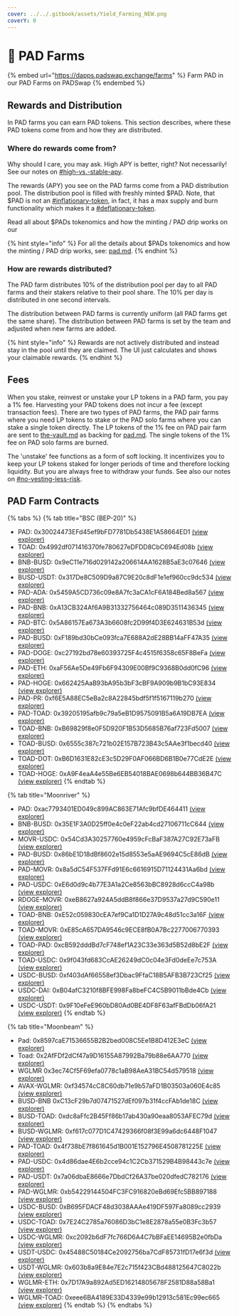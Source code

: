 ```yaml
---
cover: ../../.gitbook/assets/Yield_Farming_NEW.png
coverY: 0
---
```


# 🌱 PAD Farms

{% embed url="https://dapps.padswap.exchange/farms" %}
Farm PAD in our PAD Farms on PADSwap
{% endembed %}

## Rewards and Distribution

In PAD farms you can earn PAD tokens. This section describes, where these PAD tokens come from and how they are distributed.

### Where do rewards come from?

Why should I care, you may ask. High APY is better, right? Not necessarily! See our notes on [#high-vs.-stable-apy](./#high-vs.-stable-apy "mention").

The rewards (APY) you see on the PAD farms come from a PAD distribution pool. The distribution pool is filled with freshly minted $PAD. Note, that $PAD is not an [#inflationary-token](../../fundamentals/glossary.md#inflationary-token "mention"), in fact, it has a max supply and burn functionality which makes it a [#deflationary-token](../../fundamentals/glossary.md#deflationary-token "mention").

Read all about $PADs tokenomics and how the minting / PAD drip works on our

{% hint style="info" %}
For all the details about $PADs tokenomics and how the minting / PAD drip works, see: [pad.md](../../fundamentals/tokens/pad.md "mention").
{% endhint %}

### How are rewards distributed?

The PAD farm distributes 10% of the distribution pool per day to all PAD farms and their stakers relative to their pool share. The 10% per day is distributed in one second intervals.

The distribution between PAD farms is currently uniform (all PAD farms get the same share). The distribution between PAD farms is set by the team and adjusted when new farms are added.

{% hint style="info" %}
Rewards are not actively distributed and instead stay in the pool until they are claimed. The UI just calculates and shows your claimable rewards.
{% endhint %}

## Fees

When you stake, reinvest or unstake your LP tokens in a PAD farm, you pay a 1% fee. Harvesting your PAD tokens does not incur a fee (except transaction fees). There are two types of PAD farms, the PAD pair farms where you need LP tokens to stake or the PAD solo farms where you can stake a single token directly. The LP tokens of the 1% fee on PAD pair farm are sent to [the-vault.md](../../fundamentals/the-vault.md "mention") as backing for [pad.md](../../fundamentals/tokens/pad.md "mention"). The single tokens of the 1% fee on PAD solo farms are burned.

The 'unstake' fee functions as a form of soft locking. It incentivizes you to keep your LP tokens staked for longer periods of time and therefore locking liquidity. But you are always free to withdraw your funds. See also our notes on [#no-vesting-less-risk](./#no-vesting-less-risk "mention").

## PAD Farm Contracts

{% tabs %}
{% tab title="BSC (BEP-20)" %}
* PAD: 0x30024473EFd45ef9bFD7781Db5438E1A58664ED1 [(view explorer)](https://bscscan.com/address/0x30024473EFd45ef9bFD7781Db5438E1A58664ED1)
* TOAD: 0x4992df071416370fe780627eDFDD8CbC694Ed08b [(view explorer)](https://bscscan.com/address/0x4992df071416370fe780627eDFDD8CbC694Ed08b)
* BNB-BUSD:	0x9eC11e716d029142a206614AA1628B5aE3c07646 [(view explorer)](https://bscscan.com/address/0x9eC11e716d029142a206614AA1628B5aE3c07646)
* BUSD-USDT:	0x317De8C509D9a87C9E20c8dF1e1ef960cc9dc534 [(view explorer)](https://bscscan.com/address/0x317De8C509D9a87C9E20c8dF1e1ef960cc9dc534)
* PAD-ADA:	0x5459A5CD736c09e8A7fc3aCA1cF6A184Bed8a567 [(view explorer)](https://bscscan.com/address/0x5459A5CD736c09e8A7fc3aCA1cF6A184Bed8a567)
* PAD-BNB:	0xA13CB324Af6A9B31332756464c089D3511436345 [(view explorer)](https://bscscan.com/address/0xA13CB324Af6A9B31332756464c089D3511436345)
* PAD-BTC:	0x5A86157Ea673A3b6608fc2D99f4D3E624631B53d [(view explorer)](https://bscscan.com/address/0x5A86157Ea673A3b6608fc2D99f4D3E624631B53d)
* PAD-BUSD:	0xF189bd30bCe093fca7E688A2dE28BB14aFF47A35 [(view explorer)](https://bscscan.com/address/0xF189bd30bCe093fca7E688A2dE28BB14aFF47A35)
* PAD-DOGE:	0xc27192bd78e60393725F4c4515f6358c65F8BeFa [(view explorer)](https://bscscan.com/address/0xc27192bd78e60393725F4c4515f6358c65F8BeFa)
* PAD-ETH:	0xaF56Ae5De49Fb6F94309E00Bf9C9368B0dd0fC96 [(view explorer)](https://bscscan.com/address/0xaF56Ae5De49Fb6F94309E00Bf9C9368B0dd0fC96)
* PAD-HOGE:	0x662425AaB93bA95b3bF3cBF9A909b9B1bC93E834 [(view explorer)](https://bscscan.com/address/0x662425AaB93bA95b3bF3cBF9A909b9B1bC93E834)
* PAD-PR:	0xf6E5A88EC5eBa2c8A22845bdf5f1f5167119b270 [(view explorer)](https://bscscan.com/address/0xf6E5A88EC5eBa2c8A22845bdf5f1f5167119b270)
* PAD-TOAD:	0x39205195afb9c79a5eB1D9575091B5a6A19DB7EA [(view explorer)](https://bscscan.com/address/0x39205195afb9c79a5eB1D9575091B5a6A19DB7EA)
* TOAD-BNB:	0xB69829f8e0F5D920F1B53D5685B76af723Fd5007 [(view explorer)](https://bscscan.com/address/0xB69829f8e0F5D920F1B53D5685B76af723Fd5007)
* TOAD-BUSD:	0x6555c387c721b02E157B723B43c5AAe3f1becd40 [(view explorer)](https://bscscan.com/address/0x6555c387c721b02E157B723B43c5AAe3f1becd40)
* TOAD-DOT:	0xB6D1631E82cE3c5D29F0AF066BD6B1B0e77CdE2E [(view explorer)](https://bscscan.com/address/0xB6D1631E82cE3c5D29F0AF066BD6B1B0e77CdE2E)
* TOAD-HOGE:	0xA9F4eaA4e55Be6EB54018BAE0698b644BB36B47C [(view explorer)](https://bscscan.com/address/0xA9F4eaA4e55Be6EB54018BAE0698b644BB36B47C)
{% endtab %}

{% tab title="Moonriver" %}
* PAD: 0xac7793401ED049c899AC863E71Afc9bfDE464411 [(view explorer)](https://moonriver.moonscan.io/address/0xac7793401ED049c899AC863E71Afc9bfDE464411)
* BNB-BUSD: 0x35E1F3A0D25ff0e4c0eF22ab4cd27106711cC644 [(view explorer)](https://moonriver.moonscan.io/address/0x35E1F3A0D25ff0e4c0eF22ab4cd27106711cC644)
* MOVR-USDC: 0x54Cd3A30257760e4959cFcBaF387A27C92E73aFB [(view explorer)](https://moonriver.moonscan.io/address/0x54Cd3A30257760e4959cFcBaF387A27C92E73aFB)
* PAD-BUSD: 0x86bE1D18dBf8602e15d8553e5aAE9694C5cE86dB [(view explorer)](https://moonriver.moonscan.io/address/0x86bE1D18dBf8602e15d8553e5aAE9694C5cE86dB)
* PAD-MOVR: 0x8a5dC54F537FFd91E6c6616915D71124431Aa6bd [(view explorer)](https://moonriver.moonscan.io/address/0x8a5dC54F537FFd91E6c6616915D71124431Aa6bd)
* PAD-USDC: 0xE6d0d9c4b77E3A1a2Ce8563bBC8928d6ccC4a98b [(view explorer)](https://moonriver.moonscan.io/address/0xE6d0d9c4b77E3A1a2Ce8563bBC8928d6ccC4a98b)
* RDOGE-MOVR:	0xeB8627a924A5ddB8f866e37D9537a27d9C590e11 [(view explorer)](https://moonriver.moonscan.io/address/0xeB8627a924A5ddB8f866e37D9537a27d9C590e11)
* TOAD-BNB: 0xE52c059830cEA7ef9Ca1D1D27A9c48d51cc3a16F [(view explorer)](https://moonriver.moonscan.io/address/0xE52c059830cEA7ef9Ca1D1D27A9c48d51cc3a16F)
* TOAD-MOVR: 0xE85cA657DA9546c9ECE8fB0A7Bc2277006770393 [(view explorer)](https://moonriver.moonscan.io/address/0xE85cA657DA9546c9ECE8fB0A7Bc2277006770393)
* TOAD-PAD: 0xcB592dddBd7cF748ef1A23C33e363d5B52d8bE2F [(view explorer)](https://moonriver.moonscan.io/address/0xcB592dddBd7cF748ef1A23C33e363d5B52d8bE2F)
* TOAD-USDC: 0x9f043fd683CcAE26249dC0c04e3Fd0deEe7c753A [(view explorer)](https://moonriver.moonscan.io/address/0x9f043fd683CcAE26249dC0c04e3Fd0deEe7c753A)
* USDC-BUSD: 0xf403dAf66558ef3Dbac9FfaC18B5AFB3B723Cf25 [(view explorer)](https://moonriver.moonscan.io/address/0xf403dAf66558ef3Dbac9FfaC18B5AFB3B723Cf25)
* USDC-DAI: 0xB04afC3210f8BFE998Fa8beFC4C5B9011bBde4Cb [(view explorer)](https://moonriver.moonscan.io/address/0xB04afC3210f8BFE998Fa8beFC4C5B9011bBde4Cb)
* USDC-USDT: 0x9F10eFeE960bD80Ad0BE4DF8F63afFBdDb06fA21 [(view explorer)](https://moonriver.moonscan.io/address/0x9F10eFeE960bD80Ad0BE4DF8F63afFBdDb06fA21)
{% endtab %}

{% tab title="Moonbeam" %}
* Pad: 0x8597caE71536655B2B2bed008C5Ee1B8D412E3eC [(view explorer)](https://moonscan.io/address/0x8597caE71536655B2B2bed008C5Ee1B8D412E3eC)
* Toad: 0x2AfFDf2dCf47a9D16155A87992Ba79b88e6AA770 [(view explorer)](https://moonscan.io/address/0x2AfFDf2dCf47a9D16155A87992Ba79b88e6AA770)
* WGLMR 0x3ec74Cf5F69efa0778c1aB98AeA31BC54d579518 [(view explorer)](https://moonscan.io/address/0x3ec74Cf5F69efa0778c1aB98AeA31BC54d579518)
* AVAX-WGLMR: 0xf34574cC8C60db71e9b57aFD1B03503a060E4c85 [(view explorer)](https://moonscan.io/address/0xf34574cC8C60db71e9b57aFD1B03503a060E4c85)
* BUSD-BNB 0xC13cF29b7d07471527dEf097b31f4ccFAb1de18C [(view explorer)](https://moonscan.io/address/0xC13cF29b7d07471527dEf097b31f4ccFAb1de18C)
* BUSD-TOAD: 0xdc8aFfc2B45Ff86b17ab430a90eaa8053AFEC79d [(view explorer)](https://moonscan.io/address/0xdc8aFfc2B45Ff86b17ab430a90eaa8053AFEC79d)
* BUSD-WGLMR: 0xf617c077D1C47429366f08f3E99a6dc6448F1047 [(view explorer)](https://moonscan.io/address/0xf617c077D1C47429366f08f3E99a6dc6448F1047)
* PAD-TOAD: 0x4f738bE7f861645d1B001E152796E4508781225E [(view explorer)](https://moonscan.io/address/0x4f738bE7f861645d1B001E152796E4508781225E)
* PAD-USDC: 0x4d86dae4E6b2cce94c1C2Cb371529B4B98443c7e [(view explorer)](https://moonscan.io/address/0x4d86dae4E6b2cce94c1C2Cb371529B4B98443c7e)
* PAD-USDT: 0x7a06dbaE8666e7DbdCf26A37be020dfedC782176 [(view explorer)](https://moonscan.io/address/0x7a06dbaE8666e7DbdCf26A37be020dfedC782176)
* PAD-WGLMR: 0xb54229144504FC3FC916820eBd69Efc5BB897188 [(view explorer)](https://moonscan.io/address/0xb54229144504FC3FC916820eBd69Efc5BB897188)
* USDC-BUSD: 0xB695FDACF48d3038AAAe419DF597Fa8089cc2939 [(view explorer)](https://moonscan.io/address/0xB695FDACF48d3038AAAe419DF597Fa8089cc2939)
* USDC-TOAD: 0x7E24C2785a76086D3bC1e8E2878a55e0B3Fc3b57 [(view explorer)](https://moonscan.io/address/0x7E24C2785a76086D3bC1e8E2878a55e0B3Fc3b57)
* USDC-WGLMR: 0xc2092b6dF7fc766D6A4C7bBFaEE14695B2e0fbDa [(view explorer)](https://moonscan.io/address/0xc2092b6dF7fc766D6A4C7bBFaEE14695B2e0fbDa)
* USDT-USDC: 0x45488C50184Ce2092756ba7CdF85731fD17e6f3d [(view explorer)](https://moonscan.io/address/0x45488C50184Ce2092756ba7CdF85731fD17e6f3d)
* USDT-WGLMR: 0x603b8a9E84e7E2c715f423CBd488125647C8022b [(view explorer)](https://moonscan.io/address/0x603b8a9E84e7E2c715f423CBd488125647C8022b)
* WGLMR-ETH: 0x7D17A9a892Ad5ED16214805678F2581D88a58Ba1 [(view explorer)](https://moonscan.io/address/0x7D17A9a892Ad5ED16214805678F2581D88a58Ba1)
* WGLMR-TOAD: 0xeee6BA4189E33D4339e99b12913c581Ec99ec665 [(view explorer)](https://moonscan.io/address/0xeee6BA4189E33D4339e99b12913c581Ec99ec665)
{% endtab %}
{% endtabs %}
